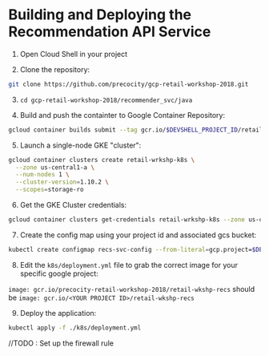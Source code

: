 # Building and Deploying the Recommendation API Service

1. Open Cloud Shell in your project

1. Clone the repository:

```bash
git clone https://github.com/precocity/gcp-retail-workshop-2018.git
```

3. `cd gcp-retail-workshop-2018/recommender_svc/java`

1. Build and push the containter to Google Container Repository:

```bash
gcloud container builds submit --tag gcr.io/$DEVSHELL_PROJECT_ID/retail-wkshp-recs .
```

5. Launch a single-node GKE "cluster":

```bash
gcloud container clusters create retail-wrkshp-k8s \
  --zone us-central1-a \
  --num-nodes 1 \
  --cluster-version=1.10.2 \
  --scopes=storage-ro
```

6. Get the GKE Cluster credentials:

```bash
gcloud container clusters get-credentials retail-wrkshp-k8s --zone us-central1-a
```

7. Create the config map using your project id and associated gcs bucket:

```bash
kubectl create configmap recs-svc-config --from-literal=gcp.project=$DEVSHELL_PROJECT_ID --from-literal=gcs.bucket=recommender_$DEVSHELL_PROJECT_ID
```

8. Edit the `k8s/deployment.yml` file to grab the correct image for your specific google project:

`image: gcr.io/precocity-retail-workshop-2018/retail-wkshp-recs` should be `image: gcr.io/<YOUR PROJECT ID>/retail-wkshp-recs`

9. Deploy the application:

```bash
kubectl apply -f ./k8s/deployment.yml
```

//TODO : Set up the firewall rule

